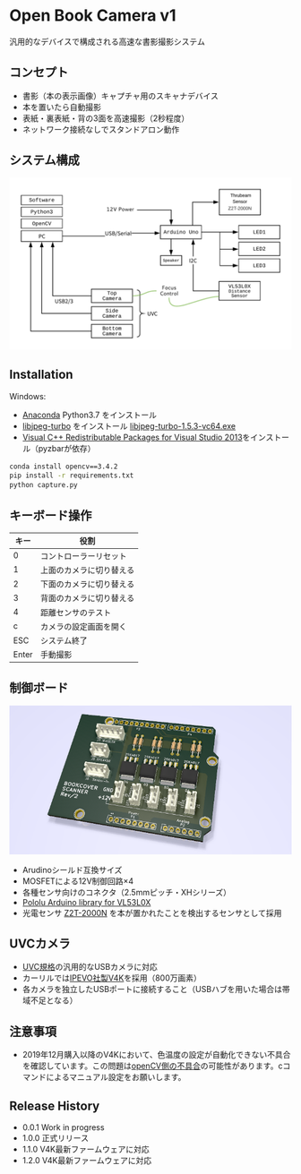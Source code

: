 # Open Book Camera v1

汎用的なデバイスで構成される高速な書影撮影システム

## コンセプト

- 書影（本の表示画像）キャプチャ用のスキャナデバイス
- 本を置いたら自動撮影
- 表紙・裏表紙・背の3面を高速撮影（2秒程度）
- ネットワーク接続なしでスタンドアロン動作

## システム構成

![](doc/diagram.png)

## Installation

Windows:

- [Anaconda](https://www.anaconda.com/download/) Python3.7 をインストール
- [libjpeg-turbo](https://libjpeg-turbo.org/Documentation/Documentation) をインストール [libjpeg-turbo-1.5.3-vc64.exe](https://sourceforge.net/projects/libjpeg-turbo/files/1.5.3/libjpeg-turbo-1.5.3-vc64.exe/download)
- [Visual C++ Redistributable Packages for Visual Studio 2013](https://www.microsoft.com/en-US/download/details.aspx?id=40784)をインストール（pyzbarが依存）

```sh
conda install opencv==3.4.2
pip install -r requirements.txt
python capture.py
```

## キーボード操作

| キー | 役割                     |
|------|--------------------------|
| 0    | コントローラーリセット   |
| 1    | 上面のカメラに切り替える |
| 2    | 下面のカメラに切り替える |
| 3    | 背面のカメラに切り替える |
| 4    | 距離センサのテスト       |
| c    | カメラの設定画面を開く   |
| ESC  | システム終了             |
| Enter| 手動撮影                 |


## 制御ボード

![](doc/circuit.png)

- Arudinoシールド互換サイズ
- MOSFETによる12V制御回路×4
- 各種センサ向けのコネクタ（2.5mmピッチ・XHシリーズ）
- [Pololu Arduino library for VL53L0X](https://github.com/pololu/vl53l0x-arduino)
- 光電センサ [Z2T-2000N](https://www.optex-fa.jp/products/photo_sensor/amp/z_eco/index.html) を本が置かれたことを検出するセンサとして採用

## UVCカメラ

- [UVC規格](https://en.wikipedia.org/wiki/USB_video_device_class)の汎用的なUSBカメラに対応
- カーリルでは[IPEVO社製V4K](https://www.ipevo.jp/v4k.html)を採用（800万画素）
- 各カメラを独立したUSBポートに接続すること（USBハブを用いた場合は帯域不足となる）

## 注意事項

* 2019年12月購入以降のV4Kにおいて、色温度の設定が自動化できない不具合を確認しています。この問題は[openCV側の不具合](https://github.com/opencv/opencv/issues/13130)の可能性があります。cコマンドによるマニュアル設定をお願いします。

## Release History

* 0.0.1 Work in progress
* 1.0.0 正式リリース
* 1.1.0 V4K最新ファームウェアに対応
* 1.2.0 V4K最新ファームウェアに対応